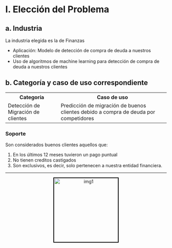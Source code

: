 # I. Elección del Problema
## a. Industria
La industria elegida es la de Finanzas
* Aplicación: Modelo de detección de compra de deuda a nuestros clientes
* Uso de algoritmos de machine learning para detección de compra de deuda a nuestros clientes

## b. Categoría y caso de uso correspondiente

<table>
  <tr>
    <th>Categoría</th>
    <th>Caso de uso</th>
  </tr>
  <tr>
    <td>Detección de Migración de clientes</td>
    <td>Predicción de migración de buenos clientes debido a compra de deuda por competidores</td>
  </tr>
</table>

### Soporte

Son considerados buenos clientes aquellos que: 
1. En los últimos 12 meses tuvieron un pago puntual
2. No tienen creditos castigados
3. Son exclusivos, es decir, solo pertenecen a nuestra entidad financiera.

****



<p align="center">
  <img src="https://th.bing.com/th/id/OIG3.FkKHhsIC1VkN3rTXClc1?pid=ImgGn" alt="img1" style="width: 200px; height: 200px; border: 2px solid black;">
</p>

